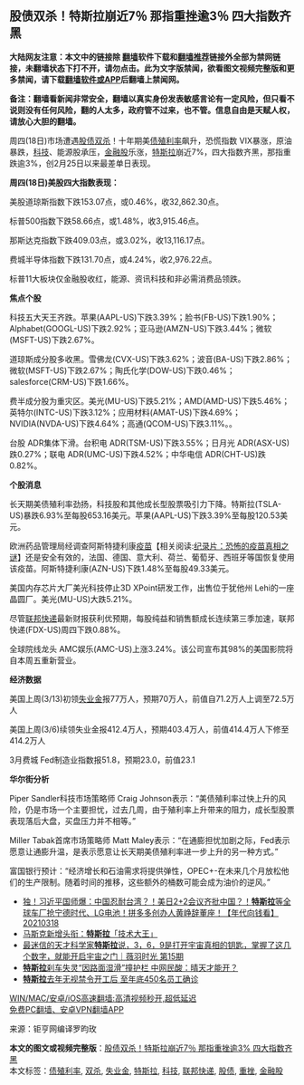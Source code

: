  <h2>股债双杀！特斯拉崩近7％ 那指重挫逾3％ 四大指数齐黑</h2> <p class="notice"><b>大陆网友注意：本文中的链接除 <a href="https://github.com/bannedbook/fanqiang" >翻墙</a>软件下载和<a href="https://github.com/killgcd/justmysocks/blob/master/README.md">翻墙推荐</a>链接外全部为禁网链接，未翻墙状态下打不开，请勿点击。此为文字版禁闻，欲看图文视频完整版和更多禁闻，请下载<a href="https://github.com/bannedbook/fanqiang">翻墙软件或APP</a>后翻墙上禁闻网。</p><p>备注：翻墙看新闻非常安全，翻墙以真实身份发表敏感言论有一定风险，但只看不说则没有任何风险，翻的人太多，政府管不过来，也不管。信息自由是天赋人权，请放心大胆的翻墙。</b></p>  <div class="entry"> <p id="conimg">周四(18日)市场遭遇<a href="https://www.bannedbook.org/bnews/tag/%E8%82%A1%E5%80%BA/" class="st_tag internal_tag" rel="tag" title="标签 股债 下的日志">股债</a><a href="https://www.bannedbook.org/bnews/tag/%E5%8F%8C%E6%9D%80/" class="st_tag internal_tag" rel="tag" title="标签 双杀 下的日志">双杀</a>！十年期美<a href="https://www.bannedbook.org/bnews/tag/%E5%80%BA%E6%AE%96%E5%88%A9%E7%8E%87/" class="st_tag internal_tag" rel="tag" title="标签 债殖利率 下的日志">债殖利率</a>飙升，恐慌指数 VIX暴涨，原油暴跌，<a href="https://www.bannedbook.org/bnews/tag/%E7%A7%91%E6%8A%80/" class="st_tag internal_tag" rel="tag" title="标签 科技 下的日志">科技</a>、能源股承压，<a href="https://www.bannedbook.org/bnews/tag/%E9%87%91%E8%9E%8D%E8%82%A1/" class="st_tag internal_tag" rel="tag" title="标签 金融股 下的日志">金融股</a>乐涨，<a href="https://www.bannedbook.org/bnews/tag/%e7%89%b9%e6%96%af%e6%8b%89/" class="st_tag internal_tag" rel="tag" title="标签 特斯拉 下的日志">特斯拉</a>崩近7%，四大指数齐黑，那指重跌逾3%，创2月25日以来最差单日表现。</p> <p><strong>周四(18日)美股四大指数表现：</strong></p> <p>美股道琼斯指数下跌153.07点，或0.46%，收32,862.30点。</p> <p>标普500指数下跌58.66点，或1.48%，收3,915.46点。</p> <p>那斯达克指数下跌409.03点，或3.02%，收13,116.17点。</p> <p>费城半导体指数下跌131.70点，或4.24%，收2,976.22点。</p> <p>标普11大板块仅金融股收红，能源、资讯科技和非必需消费品领跌。</p>  <p><strong>焦点个股</strong></p> <p>科技五大天王齐跌。苹果(AAPL-US)下跌3.39%；脸书(FB-US)下跌1.90%；Alphabet(GOOGL-US)下跌2.92%；亚马逊(AMZN-US)下跌3.44%；微软(MSFT-US)下跌2.67%。</p> <p>道琼斯成分股多收黑。雪佛龙(CVX-US)下跌3.62%；波音(BA-US)下跌2.86%；微软(MSFT-US)下跌2.67%；陶氏化学(DOW-US)下跌0.46%；salesforce(CRM-US)下跌1.66%。</p> <p>费半成分股为重灾区。美光(MU-US)下跌5.21%；AMD(AMD-US)下跌5.46%；英特尔(INTC-US)下跌3.12%；应用材料(AMAT-US)下跌4.69%；NVIDIA(NVDA-US)下跌4.64%；高通(QCOM-US)下跌3.11%。。</p> <p>台股 ADR集体下滑。台积电 ADR(TSM-US)下跌3.55%；日月光 ADR(ASX-US)跌0.27%；联电 ADR(UMC-US)下跌4.52%；中华电信 ADR(CHT-US)跌0.82%。</p> <p><strong>个股消息</strong></p> <p>长天期美债殖利率劲扬，科技股和其他成长型股票吸引力下降。特斯拉(TSLA-US)暴跌6.93%至每股653.16美元。苹果(AAPL-US)下跌3.39%至每股120.53美元。</p>  <p>欧洲药品管理局经调查阿斯特捷利康<span class='wp_keywordlink'><a href="https://www.bannedbook.org/bnews/tculture/20160630/551027.html" title="疫苗" target="_blank">疫苗</a></span>【相关阅读:<a href='https://www.bannedbook.org/bnews/topimagenews/20180408/925060.html' target='_blank'>纪录片：恐怖的疫苗真相之谜</a>】还是安全有效的，法国、德国、意大利、荷兰、葡萄牙、西班牙等国恢复使用该疫苗。阿斯特捷利康(AZN-US)下跌1.48%至每股49.33美元。</p> <p>美国内存芯片大厂美光科技停止3D XPoint研发工作，出售位于犹他州 Lehi的一座晶圆厂。美光(MU-US)大跌5.21%。</p> <p>尽管<a href="https://www.bannedbook.org/bnews/tag/%E8%81%94%E9%82%A6%E5%BF%AB%E9%80%92/" class="st_tag internal_tag" rel="tag" title="标签 联邦快递 下的日志">联邦快递</a>最新财报获利优预期，每股纯益和销售额成长连续第三季加速，联邦快递(FDX-US)周四下跌0.88%。</p> <p>全球院线龙头 AMC娱乐(AMC-US)上涨3.24%。该公司宣布其98%的美国影院将自本周五重新营业。</p> <p><strong>经济数据</strong></p> <p>美国上周(3/13)初领<a href="https://www.bannedbook.org/bnews/tag/%E5%A4%B1%E4%B8%9A%E9%87%91/" class="st_tag internal_tag" rel="tag" title="标签 失业金 下的日志">失业金</a>报77万人，预期70万人，前值自71.2万人上调至72.5万人</p> <p>美国上周(3/6)续领失业金报412.4万人，预期403.4万人，前值414.4万人下修至414.2万人</p>  <p>3月费城 Fed制造业指数报51.8，预期23.0，前值23.1</p> <p><strong>华尔街分析</strong></p> <p>Piper Sandler科技市场策略师 Craig Johnson表示：“美债殖利率过快上升的风险，仍是市场一个主要担忧，过去几周，由于殖利率上升带来的阻力，成长型股票表现落后大盘，买盘压力并不相等。”</p> <p>Miller Tabak首席市场策略师 Matt Maley表示：“在通膨担忧加剧之际，Fed表示愿意让通膨升温，是表示愿意让长天期美债殖利率进一步上升的另一种方式。”</p> <p>富国银行预计：“经济增长和石油需求将提供弹性，OPEC+-在未来几个月放松他们的生产限制。随着时间的推移，这些额外的桶数可能会成为油价的逆风。”</p> <ul class='op-related-articles' title='相关阅读'> <li><a href='https://www.bannedbook.org/bnews/taiwannews/20210318/1507749.html' target='_blank'>独！习近平国师爆：中国忍耐台湾？！美日2+2会议齐批中国？！<b>特斯拉</b>等全球车厂抢宁德时代、LG电池！拼多多创办人黄峥辞董座！【年代向钱看】20210318</a></li> <li><a href='https://www.bannedbook.org/bnews/baitai/20210317/1506552.html' target='_blank'>马斯克新增头衔：<b>特斯拉</b>「技术大王」</a></li> <li><a href='https://www.bannedbook.org/bnews/bannedvideo/20210315/1505295.html' target='_blank'>最迷信的天才科学家<b>特斯拉</b>说，3，6，9是打开宇宙真相的钥匙，掌握了这几个数字，就能开启宇宙之门｜薇羽时光 第15期</a></li> <li><a href='https://www.bannedbook.org/bnews/cbnews/20210315/1505002.html' target='_blank'><b>特斯拉</b>刹车失灵“因路面湿滑”撞护栏 中网民酸：晴天才能开？</a></li> <li><a href='https://www.bannedbook.org/bnews/cnnews/20210315/1504984.html' target='_blank'><b>特斯拉</b>去年无视禁令开工后 至年底450名员工确诊</a></li> </ul> <p class="texttj"> <a href="https://github.com/bannedbook/fanqiang/wiki/V2ray%E6%9C%BA%E5%9C%BA" target="_blank">WIN/MAC/安卓/iOS高速翻墙:高清视频秒开,超低延迟</a><br/> <a href="https://github.com/bannedbook/fanqiang/wiki/%E7%A6%81%E9%97%BB%E7%BD%91%E5%AE%89%E5%8D%93%E7%BF%BB%E5%A2%99%E6%96%B0%E9%97%BBAPP" target="_blank">免费PC翻墙、安卓VPN翻墙APP</a></p><p> 来源：钜亨网编译罗昀玫 </p> <a name='sharetosocial'></a>       <div><b>本文的图文或视频完整版</b>：<a href='https://www.bannedbook.org/bnews/topimagenews/20210319/1508021.html'>股债双杀！特斯拉崩近7％ 那指重挫逾3% 四大指数齐黑</a></div>  </div><!--END ENTRY--> <div class="postfooter"> <div>本文标签：<a href="https://www.bannedbook.org/bnews/tag/%E5%80%BA%E6%AE%96%E5%88%A9%E7%8E%87/" rel="tag">债殖利率</a>, <a href="https://www.bannedbook.org/bnews/tag/%E5%8F%8C%E6%9D%80/" rel="tag">双杀</a>, <a href="https://www.bannedbook.org/bnews/tag/%E5%A4%B1%E4%B8%9A%E9%87%91/" rel="tag">失业金</a>, <a href="https://www.bannedbook.org/bnews/tag/%e7%89%b9%e6%96%af%e6%8b%89/" rel="tag">特斯拉</a>, <a href="https://www.bannedbook.org/bnews/tag/%E7%A7%91%E6%8A%80/" rel="tag">科技</a>, <a href="https://www.bannedbook.org/bnews/tag/%E8%81%94%E9%82%A6%E5%BF%AB%E9%80%92/" rel="tag">联邦快递</a>, <a href="https://www.bannedbook.org/bnews/tag/%E8%82%A1%E5%80%BA/" rel="tag">股债</a>, <a href="https://www.bannedbook.org/bnews/tag/%E9%87%8D%E6%8C%AB/" rel="tag">重挫</a>, <a href="https://www.bannedbook.org/bnews/tag/%E9%87%91%E8%9E%8D%E8%82%A1/" rel="tag">金融股</a></div>  </div><!--END POSTFOOTER--> 